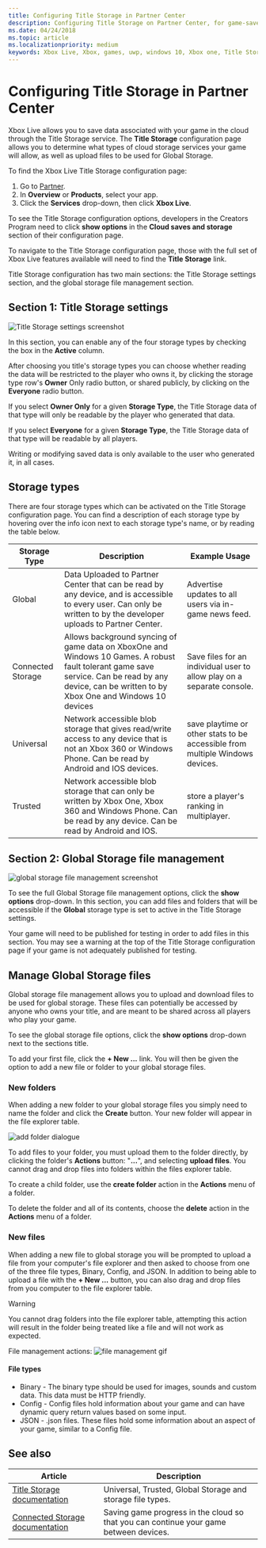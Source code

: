 ```yaml
---
title: Configuring Title Storage in Partner Center
description: Configuring Title Storage on Partner Center, for game-save in the cloud.
ms.date: 04/24/2018
ms.topic: article
ms.localizationpriority: medium
keywords: Xbox Live, Xbox, games, uwp, windows 10, Xbox one, Title Storage, Partner Center
---
```


# Configuring Title Storage in Partner Center

Xbox Live allows you to save data associated with your game in the cloud through the Title Storage service.
The **Title Storage** configuration page allows you to determine what types of cloud storage services your game will allow, as well as upload files to be used for Global Storage.

To find the Xbox Live Title Storage configuration page:

1. Go to [Partner](https://partner.microsoft.com/dashboard).
2. In **Overview** or **Products**, select your app.
3. Click the **Services** drop-down, then click **Xbox Live**.

To see the Title Storage configuration options, developers in the Creators Program need to click **show options** in the **Cloud saves and storage** section of their configuration page.

To navigate to the Title Storage configuration page, those with the full set of Xbox Live features available will need to find the **Title Storage** link.

Title Storage configuration has two main sections: the Title Storage settings section, and the global storage file management section.


## Section 1: Title Storage settings

![Title Storage settings screenshot](../../../images/dev-center/title-storage/title-storage-settings.JPG)

In this section, you can enable any of the four storage types by checking the box in the **Active** column.

After choosing you title's storage types you can choose whether reading the data will be restricted to the player who owns it, by clicking the storage type row's **Owner** Only radio button, or shared publicly, by clicking on the **Everyone** radio button.

If you select **Owner Only** for a given **Storage Type**, the Title Storage data of that type will only be readable by the player who generated that data.

If you select **Everyone** for a given **Storage Type**, the Title Storage data of that type will be readable by all players.

Writing or modifying saved data is only available to the user who generated it, in all cases.


## Storage types

There are four storage types which can be activated on the Title Storage configuration page.
You can find a description of each storage type by hovering over the info icon next to each storage type's name, or by reading the table below.

|Storage Type |Description |Example Usage  |
|---------|---------|---------|
|Global             |Data Uploaded to Partner Center that can be read by any device, and is accessible to every user. Can only be written to by the developer uploads to Partner Center. | Advertise updates to all users via in-game news feed.     |
|Connected Storage  |Allows background syncing of game data on XboxOne and Windows 10 Games. A robust fault tolerant game save service. Can be read by any device, can be written to by Xbox One and Windows 10 devices    | Save files for an individual user to allow play on a separate console.         |
|Universal          |Network accessible blob storage that gives read/write access to any device that is not an Xbox 360 or Windows Phone. Can be read by Android and IOS devices.      | save playtime or other stats to be accessible from multiple Windows devices.        |
|Trusted            |Network accessible blob storage that can only be written by Xbox One, Xbox 360 and Windows Phone. Can be read by any device. Can be read by Android and IOS.     | store a player's ranking in multiplayer.        |


## Section 2: Global Storage file management

![global storage file management screenshot](../../../images/dev-center/title-storage/global-storage-file-management.JPG)

To see the full Global Storage file management options, click the **show options** drop-down.
In this section, you can add files and folders that will be accessible if the **Global** storage type is set to active in the Title Storage settings.

Your game will need to be published for testing in order to add files in this section.
You may see a warning at the top of the Title Storage configuration page if your game is not adequately published for testing.


## Manage Global Storage files

Global storage file management allows you to upload and download files to be used for global storage.
These files can potentially be accessed by anyone who owns your title, and are meant to be shared across all players who play your game.

To see the global storage file options, click the **show options** drop-down next to the sections title.

To add your first file, click the **+ New ...** link.
You will then be given the option to add a new file or folder to your global storage files.


### New folders

When adding a new folder to your global storage files you simply need to name the folder and click the **Create** button.
Your new folder will appear in the file explorer table.

![add folder dialogue](../../../images/dev-center/title-storage/add-folder-global-storage-filled.JPG)

To add files to your folder, you must upload them to the folder directly, by clicking the folder's **Actions** button: "**...**", and selecting **upload files**.
You cannot drag and drop files into folders within the files explorer table.

To create a child folder, use the **create folder** action in the **Actions** menu of a folder.

To delete the folder and all of its contents, choose the **delete** action in the **Actions** menu of a folder.


### New files

When adding a new file to global storage you will be prompted to upload a file from your computer's file explorer and then asked to choose from one of the three file types, Binary, Config, and JSON.
In addition to being able to upload a file with the **+ New ...** button, you can also drag and drop files from you computer to the file explorer table.

> [!WARNING]
> You cannot drag folders into the file explorer table, attempting this action will result in the folder being treated like a file and will not work as expected.

File management actions:
![file management gif](../../../images/dev-center/title-storage/global-storage-management.gif)


#### File types

* Binary - The binary type should be used for images, sounds and custom data. This data must be HTTP friendly.
* Config - Config files hold information about your game and can have dynamic query return values based on some input.
* JSON - .json files. These files hold some information about an aspect of your game, similar to a Config file.


## See also

| Article | Description |
|---------|-------------|
| [Title Storage documentation](../title-storage/xbox-live-title-storage.md) | Universal, Trusted, Global Storage and storage file types. |
| [Connected Storage documentation](../connected-storage/connected-storage-overview.md) | Saving game progress in the cloud so that you can continue your game between devices. |
